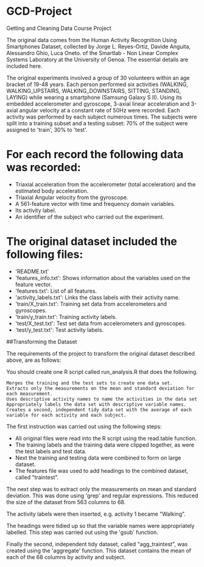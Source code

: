 GCD-Project
===========

Getting and Cleaning Data Course Project

The original data comes from the Human Activity Recognition Using Smartphones Dataset, collected by Jorge L. Reyes-Ortiz, Davide Anguita, Alessandro Ghio, Luca Oneto. of the Smartlab - Non Linear Complex Systems Laboratory at the University of Genoa. The essential details are included here.

The original experiments involved a group of 30 volunteers within an age bracket of 19-48 years. Each person performed six activities (WALKING, WALKING_UPSTAIRS, WALKING_DOWNSTAIRS, SITTING, STANDING, LAYING) while wearing a smartphone (Samsung Galaxy S II). Using its embedded accelerometer and gyroscope, 3-axial linear acceleration and 3-axial angular velocity at a constant rate of 50Hz were recorded. Each activity was performed by each subject numerous times. The subjects were split into a training subset and a testing subset: 70% of the subject were assigned to 'train', 30% to 'test'.

For each record the following data was recorded:
======================================

- Triaxial acceleration from the accelerometer (total acceleration) and the estimated body acceleration.
- Triaxial Angular velocity from the gyroscope. 
- A 561-feature vector with time and frequency domain variables. 
- Its activity label. 
- An identifier of the subject who carried out the experiment.

The original dataset included the following files:
=========================================

- 'README.txt'
- 'features_info.txt': Shows information about the variables used on the feature vector.
- 'features.txt': List of all features.
- 'activity_labels.txt': Links the class labels with their activity name.
- 'train/X_train.txt': Training set data from accelerometers and gyroscopes.
- 'train/y_train.txt': Training activity labels.
- 'test/X_test.txt': Test set data from accelerometers and gyroscopes.
- 'test/y_test.txt': Test activity labels.

##Transforming the Dataset

The requirements of the project to transform the original dataset described above, are as follows:

You should create one R script called run_analysis.R that does the following. 

    Merges the training and the test sets to create one data set.
    Extracts only the measurements on the mean and standard deviation for each measurement. 
    Uses descriptive activity names to name the activities in the data set
    Appropriately labels the data set with descriptive variable names. 
    Creates a second, independent tidy data set with the average of each variable for each activity and each subject. 

The first instruction was carried out using the following steps:

- All original files were read into the R script using the read.table function. 
- The training labels and the training data were clipped together, as were the test labels and test data.
- Next the training and testing data were combined to form on large dataset.
- The features file was used to add headings to the combined dataset, called "traintest".

The next step was to extract only the measurements on mean and standard deviation. This was done using 'grep' and regular expressions. This reduced the size of the dataset from 563 columns to 68.

The activity labels were then inserted, e.g. activity 1 became "Walking".

The headings were tidied up so that the variable names were appropriately labelled. This step was carried out using the 'gsub' function.

Finally the second, independent tidy dataset, called "agg_traintest", was created using the 'aggregate' function. This dataset contains the mean of each of the 68 columns by activity and subject.


